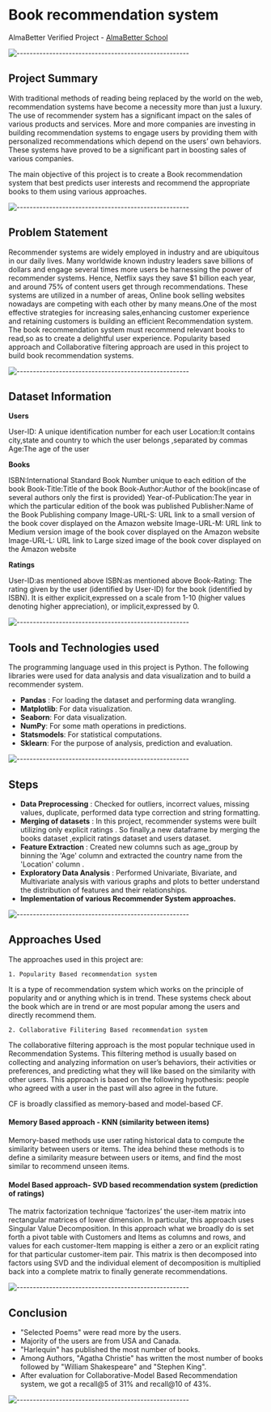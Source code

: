 
# Book recommendation system
AlmaBetter Verified Project - [AlmaBetter School](https://www.almabetter.com/)


![-----------------------------------------------------](https://raw.githubusercontent.com/andreasbm/readme/master/assets/lines/rainbow.png)
## Project Summary
With traditional methods of reading being replaced by the world on the web, recommendation systems have become a necessity more than just a luxury. The use of recommender system has a significant impact on the sales of various products and services. More and more companies are investing in building recommendation systems to engage users by providing them with personalized recommendations which depend on the users’ own behaviors. These systems have proved to be a significant part in boosting sales of various companies.

The main objective of this project is to create a Book recommendation system that best predicts user interests and recommend the appropriate books to them using various approaches.

![-----------------------------------------------------](https://raw.githubusercontent.com/andreasbm/readme/master/assets/lines/rainbow.png)
## Problem Statement
Recommender systems are widely employed in industry and are ubiquitous in our daily lives. Many worldwide known industry leaders save billions of dollars and engage several times more users be harnessing the power of recommender systems. Hence, Netflix says they save $1 billion each year, and around 75% of content users get through recommendations. These systems are utilized in a number of areas, Online book selling websites nowadays are competing with each other by many means.One of the most effective strategies for increasing sales,enhancing customer experience and retaining customers is building an efficient Recommendation system. The book recommendation system must recommend relevant books to read,so as to create a delightful user experience. Popularity based approach and Collaborative filtering approach are used in this project to build book recommendation systems.

![-----------------------------------------------------](https://raw.githubusercontent.com/andreasbm/readme/master/assets/lines/rainbow.png)
## Dataset Information
**Users**

User-ID: A unique identification number for each user
Location:It contains city,state and country to which the user belongs ,separated by commas
Age:The age of the user

**Books**

ISBN:International Standard Book Number unique to each edition of the book
Book-Title:Title of the book
Book-Author:Author of the book(incase of several authors only the first is provided)
Year-of-Publication:The year in which the particular edition of the book was published
Publisher:Name of the Book Publishing company
Image-URL-S: URL link to a small version of the book cover displayed on the Amazon website
Image-URL-M: URL link to Medium version image of the book cover displayed on the Amazon website
Image-URL-L: URL link to Large sized image of the book cover displayed on the Amazon website

**Ratings**

User-ID:as mentioned above
ISBN:as mentioned above
Book-Rating: The rating given by the user (identified by User-ID) for the book (identified by ISBN). It is either explicit,expressed on a scale from 1-10 (higher values denoting higher appreciation), or implicit,expressed by 0.

![-----------------------------------------------------](https://raw.githubusercontent.com/andreasbm/readme/master/assets/lines/rainbow.png)
## Tools and Technologies used
The programming language used in this project is Python. The following libraries were used for data analysis and data visualization and to build a recommender system.

* **Pandas** : For loading the dataset and performing data wrangling.
* **Matplotlib**: For data visualization.
* **Seaborn**: For data visualization.
* **NumPy**: For some math operations in predictions.
* **Statsmodels**: For statistical computations.
* **Sklearn**: For the purpose of analysis, prediction and evaluation.

![-----------------------------------------------------](https://raw.githubusercontent.com/andreasbm/readme/master/assets/lines/rainbow.png)
## Steps
* **Data Preprocessing** : Checked for outliers, incorrect values, missing values, duplicate, performed data type correction and string formatting.
* **Merging of datasets** : In this project, recommender systems were built utilizing only explicit ratings . So finally,a new dataframe by merging the books dataset ,explicit ratings dataset and users dataset.
* **Feature Extraction** : Created new columns such as age_group by binning the 'Age' column and extracted the country name from the 'Location' column .
* **Exploratory Data Analysis** : Performed Univariate, Bivariate, and Multivariate analysis with various graphs and plots to better understand the distribution of features and their relationships.
* **Implementation of various Recommender System approaches.**

![-----------------------------------------------------](https://raw.githubusercontent.com/andreasbm/readme/master/assets/lines/rainbow.png)
## Approaches Used
The approaches used in this project are:
    
    1. Popularity Based recommendation system

It is a type of recommendation system which works on the principle of popularity and or anything which is in trend. These systems check about the book which are in trend or are most popular among the users and directly recommend them.

    2. Collaborative Filitering Based recommendation system

The collaborative filtering approach is the most popular technique used in Recommendation Systems. This filtering method is usually based on collecting and analyzing information on user’s behaviors, their activities or preferences, and predicting what they will like based on the similarity with other users. This approach is based on the following hypothesis: people who agreed with a user in the past will also agree in the future.

CF is broadly classified as memory-based and model-based CF.

#### Memory Based approach - KNN (similarity between items)
    
Memory-based methods use user rating historical data to compute the similarity between users or items. The idea behind these methods is to define a similarity measure between users or items, and find the most similar to recommend unseen items.

#### Model Based approach- SVD based recommendation system (prediction of ratings)

The matrix factorization technique ‘factorizes’ the user-item matrix into rectangular matrices of lower dimension. In particular, this approach uses Singular Value Decomposition. In this approach what we broadly do is set forth a pivot table with Customers and Items as columns and rows, and values for each customer-Item mapping is either a zero or an explicit rating for that particular customer-item pair. This matrix is then decomposed into factors using SVD and the individual element of decomposition is multiplied back into a complete matrix to finally generate recommendations.

![-----------------------------------------------------](https://raw.githubusercontent.com/andreasbm/readme/master/assets/lines/rainbow.png)
## Conclusion
* "Selected Poems" were read more by the users.
* Majority of the users are from USA and Canada.
* "Harlequin" has published the most number of books.
* Among Authors, "Agatha Christie" has written the most number of books followed by "William Shakespeare" and "Stephen King".
* After evaluation for Collaborative-Model Based Recommendation system, we got a recall@5 of 31% and recall@10 of 43%.

![-----------------------------------------------------](https://raw.githubusercontent.com/andreasbm/readme/master/assets/lines/rainbow.png)